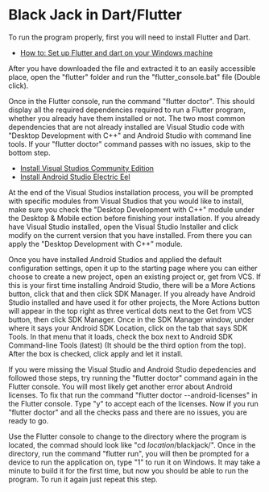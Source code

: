 # Black Jack in Dart/Flutter

To run the program properly, first you will need to install Flutter and Dart.
- [How to: Set up Flutter and dart on your Windows machine](https://docs.flutter.dev/get-started/install/windows)

After you have downloaded the file and extracted it to an easily accessible place, open the "flutter" folder and run the "flutter_console.bat" file \(Double click\).

Once in the Flutter console, run the command "flutter doctor". This should display all the required dependencies required to run a Flutter program, whether you already have them installed or not. The two most common dependencies that are not already installed are Visual Studio code with "Desktop Development with C++" and Android Studio with command line tools. If your "flutter doctor" command passes with no issues, skip to the bottom step.

- [Install Visual Studios Community Edition](https://visualstudio.microsoft.com/vs/)
- [Install Android Studio Electric Eel](https://developer.android.com/studio)

At the end of the Visual Studios installation process, you will be prompted with specific modules from Visual Studios that you would like to install, make sure you check the "Desktop Development with C++" module under the Desktop & Mobile ection before finishing your installation. If you already have Visual Studio installed, open the Visual Studio Installer and click modify on the current version that you have installed. From there you can apply the "Desktop Development with C++" module.

Once you have installed Android Studios and applied the default configuration settings, open it up to the starting page where you can either choose to create a new project, open an existing project or, get from VCS. If this is your first time installing Android Studio, there will be a More Actions button, click that and then click SDK Manager. If you already have Android Studio installed and have used it for other projects, the More Actions button will appear in the top right as three vertical dots next to the Get from VCS button, then click SDK Manager. Once in the SDK Manager window, under where it says your Android SDK Location, click on the tab that says SDK Tools. In that menu that it loads, check the box next to Android SDK Command-line Tools (latest) \(It should be the third option from the top\). After the box is checked, click apply and let it install.

If you were missing the Visual Studio and Android Studio depedencies and followed those steps, try running the "flutter doctor" command again in the Flutter console. You will most likely get another error about Android licenses. To fix that run the command "flutter doctor --android-licenses" in the Flutter console. Type "y" to accept each of the licenses. Now if you run "flutter doctor" and all the checks pass and there are no issues, you are ready to go.

Use the Flutter console to change to the directory where the program is located, the commad should look like "cd *location*/blackjack/". Once in the directory, run the command "flutter run", you will then be prompted for a device to run the application on, type "1" to run it on Windows. It may take a minute to build it for the first time, but now you should be able to run the program. To run it again just repeat this step.
